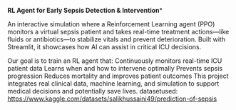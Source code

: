 ****RL Agent for Early Sepsis Detection & Intervention*****


An interactive simulation where a Reinforcement Learning agent (PPO) monitors a virtual sepsis patient and takes real-time treatment actions—like fluids or antibiotics—to stabilize vitals and prevent deterioration. Built with Streamlit, it showcases how AI can assist in critical ICU decisions.

Our goal is to train an RL agent that:
Continuously monitors real-time ICU patient data
Learns when and how to intervene optimally
Prevents sepsis progression
Reduces mortality and improves patient outcomes
This project integrates real clinical data, machine learning, and simulation to support medical decisions and potentially save lives.
datasetused: https://www.kaggle.com/datasets/salikhussaini49/prediction-of-sepsis
